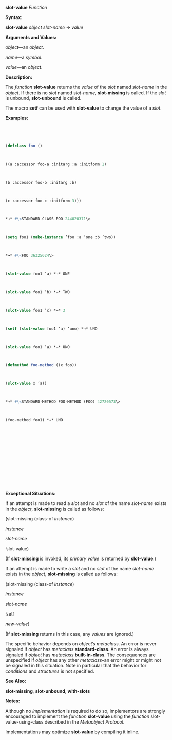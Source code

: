 **slot-value** *Function* 



**Syntax:** 



**slot-value** *object slot-name → value* 



**Arguments and Values:** 



*object*—an *object*. 



*name*—a *symbol*. 



*value*—an *object*. 



**Description:** 



The *function* **slot-value** returns the *value* of the *slot* named *slot-name* in the *object*. If there is no *slot* named *slot-name*, **slot-missing** is called. If the *slot* is unbound, **slot-unbound** is called. 



The macro **setf** can be used with **slot-value** to change the value of a *slot*. 



**Examples:**
```lisp
 



(defclass foo () 



((a :accessor foo-a :initarg :a :initform 1) 



(b :accessor foo-b :initarg :b) 



(c :accessor foo-c :initform 3))) 



*→* #\<STANDARD-CLASS FOO 244020371\> 



(setq foo1 (make-instance ’foo :a ’one :b ’two)) 



*→* #\<FOO 36325624\> 



(slot-value foo1 ’a) *→* ONE 



(slot-value foo1 ’b) *→* TWO 



(slot-value foo1 ’c) *→* 3 



(setf (slot-value foo1 ’a) ’uno) *→* UNO 



(slot-value foo1 ’a) *→* UNO 



(defmethod foo-method ((x foo)) 



(slot-value x ’a)) 



*→* #\<STANDARD-METHOD FOO-METHOD (FOO) 42720573\> 



(foo-method foo1) *→* UNO 







 



 




```
**Exceptional Situations:** 



If an attempt is made to read a *slot* and no *slot* of the name *slot-name* exists in the *object*, **slot-missing** is called as follows: 



(slot-missing (class-of *instance*) 



*instance* 



*slot-name* 



’slot-value) 



(If **slot-missing** is invoked, its *primary value* is returned by **slot-value**.) 



If an attempt is made to write a *slot* and no *slot* of the name *slot-name* exists in the *object*, **slot-missing** is called as follows: 



(slot-missing (class-of *instance*) 



*instance* 



*slot-name* 



’setf 



*new-value*) 



(If **slot-missing** returns in this case, any *values* are ignored.) 



The specific behavior depends on *object*’s *metaclass*. An error is never signaled if *object* has *metaclass* **standard-class**. An error is always signaled if *object* has *metaclass* **built-in-class**. The consequences are unspecified if *object* has any other *metaclass*–an error might or might not be signaled in this situation. Note in particular that the behavior for *conditions* and *structures* is not specified. 



**See Also:** 



**slot-missing**, **slot-unbound**, **with-slots** 



**Notes:** 



Although no *implementation* is required to do so, implementors are strongly encouraged to implement the *function* **slot-value** using the *function* slot-value-using-class described in the *Metaobject Protocol*. 



Implementations may optimize **slot-value** by compiling it inline. 



